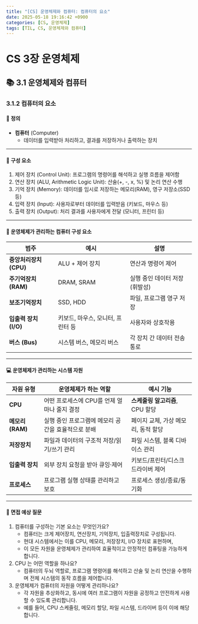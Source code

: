 ```yaml
---
title: "[CS] 운영체제와 컴퓨터: 컴퓨터의 요소"
date: 2025-05-18 19:16:42 +0900
categories: [CS, 운영체제]
tags: [TIL, CS, 운영체제와 컴퓨터]
---
```

# CS 3장 운영체제
## 📚 3.1 운영체제와 컴퓨터

### 3.1.2 컴퓨터의 요소

#### 📘 정의
- **컴퓨터** (Computer)
  - 데이터를 입력받아 처리하고, 결과를 저장하거나 출력하는 장치

---

#### 📌 구성 요소
1. 제어 장치 (Control Unit): 프로그램의 명령어를 해석하고 실행 흐름을 제어함
2. 연산 장치 (ALU, Arithmetic Logic Unit): 산술(+, -, x, %) 및 논리 연산 수행
3. 기억 장치 (Memory): 데이터를 임시로 저장하는 메모리(RAM), 영구 저장소(SSD 등)
4. 입력 장치 (Input): 사용자로부터 데이터를 입력받음 (키보드, 마우스 등)
5. 출력 장치 (Output): 처리 결과를 사용자에게 전달 (모니터, 프린터 등)

---

#### 🎯 운영체제가 관리하는 컴퓨터 구성 요소

| 범주           | 예시                   | 설명                 |
|--------------|----------------------|--------------------|
| **중앙처리장치 (CPU)** | ALU + 제어 장치          | 연산과 명령어 제어         |
| **주기억장치 (RAM)**  | DRAM, SRAM           | 실행 중인 데이터 저장 (휘발성) |
| **보조기억장치**       | SSD, HDD             | 파일, 프로그램 영구 저장     |
| **입출력 장치 (I/O)** | 키보드, 마우스, 모니터, 프린터 등 | 사용자와 상호작용          |
| **버스 (Bus)**     | 시스템 버스, 메모리 버스       | 각 장치 간 데이터 전송 통로   |


---

#### 💻 운영체제가 관리하는 시스템 자원

| 자원 유형         | 운영체제가 하는 역할                  | 예시 기능                 |
| ------------- | ---------------------------- | --------------------- |
| **CPU**       | 어떤 프로세스에 CPU를 언제 얼마나 줄지 결정   | **스케줄링 알고리즘**, CPU 할당 |
| **메모리 (RAM)** | 실행 중인 프로그램에 메모리 공간을 효율적으로 분배 | 페이지 교체, 가상 메모리, 동적 할당 |
| **저장장치**      | 파일과 데이터의 구조적 저장/읽기/쓰기 관리     | 파일 시스템, 블록 디바이스 관리    |
| **입출력 장치**    | 외부 장치 요청을 받아 큐잉·제어           | 키보드/프린터/디스크 드라이버 제어   |
| **프로세스**      | 프로그램 실행 상태를 관리하고 보호          | 프로세스 생성/종료/동기화        |


---

#### 🎤 면접 예상 질문
1. 컴퓨터를 구성하는 기본 요소는 무엇인가요?
   - 컴퓨터는 크게 제어장치, 연산장치, 기억장치, 입출력장치로 구성됩니다.
   - 현대 시스템에서는 이를 CPU, 메모리, 저장장치, I/O 장치로 표현하며,
   - 이 모든 자원을 운영체제가 관리하여 효율적이고 안정적인 컴퓨팅을 가능하게 합니다.
2. CPU 는 어떤 역할을 하나요?
   - 컴퓨터의 두뇌 역할로, 프로그램 명령어를 해석하고 산술 및 논리 연산을 수행하며 전체 시스템의 동작 흐름을 제어합니다.
3. 운영체제가 컴퓨터의 자원을 어떻게 관리하나요?
   - 각 자원을 추상화하고, 동시에 여러 프로그램이 자원을 공정하고 안전하게 사용할 수 있도록 관리합니다.
   - 예를 들어, CPU 스케줄링, 메모리 할당, 파일 시스템, 드라이버 등이 이에 해당합니다.
